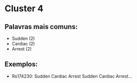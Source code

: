# Cluster 4

## Palavras mais comuns:

- Sudden (2)
- Cardiac (2)
- Arrest (2)

## Exemplos:
- Rs174230: Sudden Cardiac Arrest Sudden Cardiac Arrest...